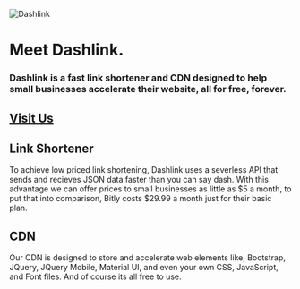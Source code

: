 ![Dashlink](https://lh5.googleusercontent.com/VZMrWwVTMsohwhHE-Jl61ZdpuJMMaGuxWIlsK-sB1Fee5wPfZYDuiQHlsgIgV7QSBav5WEqbUgi1j2W4TxmS=w1920-h937-rw)

# Meet Dashlink.
### Dashlink is a fast link shortener and CDN designed to help small businesses accelerate their website, all for free, forever.
## <a href="https://dashlink.co"> Visit Us </a>

## Link Shortener
To achieve low priced link shortening, Dashlink uses a severless API that sends and recieves JSON data faster than you can say dash. With this advantage we can offer prices to small businesses as little as $5 a month, to put that into comparison, Bitly costs $29.99 a month just for their basic plan.  

## CDN
Our CDN is designed to store and accelerate web elements like, Bootstrap, JQuery, JQuery Mobile, Material UI, and even your own CSS, JavaScript, and Font files. And of course its all free to use.
